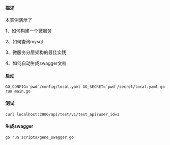 
#### 描述

本实例演示了

1、如何构建一个微服务

2、如何查询mysql

3、微服务分层架构的最佳实践

4、如何自动生成swagger文档

#### 启动

```shell
GO_CONFIG=`pwd`/config/local.yaml GO_SECRET=`pwd`/secret/local.yaml go run main.go
```

#### 测试

```shell
curl localhost:3000/api/test/v1/test_api?user_id=1
```

#### 生成swagger

```shell
go run scripts/gene_swagger.go
```
